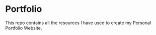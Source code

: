 # Portfolio
This repo contains all the resources I have used to create my Personal Portfolio Website.
